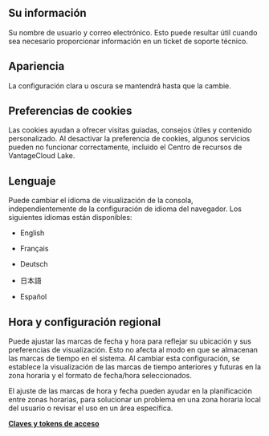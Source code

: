 Su información
--------------

Su nombre de usuario y correo electrónico. Esto puede resultar útil cuando sea necesario proporcionar información en un ticket de soporte técnico.

Apariencia
----------

La configuración clara u oscura se mantendrá hasta que la cambie.

Preferencias de cookies
-----------------------

Las cookies ayudan a ofrecer visitas guiadas, consejos útiles y contenido personalizado. Al desactivar la preferencia de cookies, algunos servicios pueden no funcionar correctamente, incluido el Centro de recursos de VantageCloud Lake.

Lenguaje
--------

Puede cambiar el idioma de visualización de la consola, independientemente de la configuración de idioma del navegador. Los siguientes idiomas están disponibles:

-   English

-   Français

-   Deutsch

-   日本語

-   Español

Hora y configuración regional
-----------------------------

Puede ajustar las marcas de fecha y hora para reflejar su ubicación y sus preferencias de visualización. Esto no afecta al modo en que se almacenan las marcas de tiempo en el sistema. Al cambiar esta configuración, se establece la visualización de las marcas de tiempo anteriores y futuras en la zona horaria y el formato de fecha/hora seleccionados.

El ajuste de las marcas de hora y fecha pueden ayudar en la planificación entre zonas horarias, para solucionar un problema en una zona horaria local del usuario o revisar el uso en un área específica.

**[Claves y tokens de acceso](syi1695940519543.md)**

